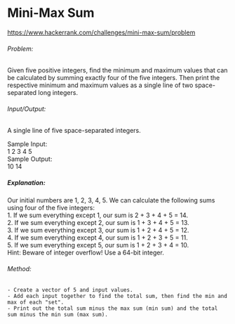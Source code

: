 # Mini-Max Sum
https://www.hackerrank.com/challenges/mini-max-sum/problem  
    
###### Problem:  
Given five positive integers, find the minimum and maximum values that can be calculated by summing exactly four of the five integers. Then print the respective minimum and maximum values as a single line of two space-separated long integers.  
  
###### Input/Output:  
A single line of five space-separated integers.  
  
Sample Input:  
	1 2 3 4 5  
Sample Output:  
		10 14  
  
##### Explanation:  
Our initial numbers are 1, 2, 3, 4, 5. We can calculate the following sums using four of the five integers:  
	1. If we sum everything except 1, our sum is 2 + 3 + 4 + 5 = 14.  
	2. If we sum everything except 2, our sum is 1 + 3 + 4 + 5 = 13.  
	3. If we sum everything except 3, our sum is 1 + 2 + 4 + 5 = 12.  
	4. If we sum everything except 4, our sum is 1 + 2 + 3 + 5 = 11.  
	5. If we sum everything except 5, our sum is 1 + 2 + 3 + 4 = 10.  
Hint: Beware of integer overflow! Use a 64-bit integer.  
  
###### Method:  
	- Create a vector of 5 and input values.  
	- Add each input together to find the total sum, then find the min and max of each "set".  
	- Print out the total sum minus the max sum (min sum) and the total sum minus the min sum (max sum).  
